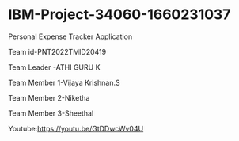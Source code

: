 # IBM-Project-34060-1660231037
Personal Expense Tracker Application

Team id-PNT2022TMID20419











Team Leader -ATHI GURU K

Team Member 1-Vijaya Krishnan.S

Team Member 2-Niketha

Team Member 3-Sheethal

Youtube:https://youtu.be/GtDDwcWv04U
